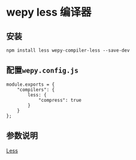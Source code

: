 # wepy less 编译器

## 安装

```
npm install less wepy-compiler-less --save-dev
```


## 配置`wepy.config.js`

```
module.exports = {
    "compilers": {
        less: {
            "compress": true
        }
    }
};
```

## 参数说明

[Less](https://github.com/less/less.js)
